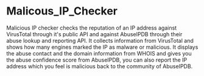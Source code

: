 # Malicous_IP_Checker
Malicious IP checker checks the reputation of an IP address against VirusTotal through it's public API and against AbuseIPDB through their abuse lookup and reporting API. It collects information from VirusTotal and shows how many engines marked the IP as malware or malicious. It displays the abuse contact and the domain information from WHOIS and gives you the abuse confidence score from AbuseIPDB, you can also report the IP address which you feel is malicious back to the community of AbuseIPDB. 
